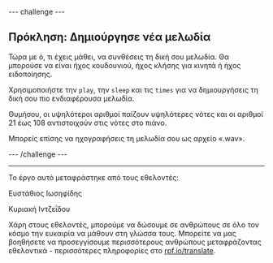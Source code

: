 --- challenge ---

## Πρόκληση: Δημιούργησε νέα μελωδία

Τώρα με ό, τι έχεις μάθει, να συνθέσεις τη δική σου μελωδία. Θα μπορούσε να είναι ήχος κουδουνιού, ήχος κλήσης για κινητά ή ήχος ειδοποίησης.

Χρησιμοποιήστε την `play`, την `sleep` και τις `times` για να δημιουργήσεις τη δική σου πιο ενδιαφέρουσα μελωδία.

Θυμήσου, οι υψηλότεροι αριθμοί παίζουν υψηλότερες νότες και οι αριθμοί 21 έως 108 αντιστοιχούν στις νότες στο πιάνο.

Μπορείς επίσης να ηχογραφήσεις τη μελωδία σου ως αρχείο «.wav».

--- /challenge ---


***
Το έργο αυτό μεταφράστηκε από τους εθελοντές:

Ευστάθιος Ιωσηφίδης

Κυριακή Ιντζεΐδου

Χάρη στους εθελοντές, μπορούμε να δώσουμε σε ανθρώπους σε όλο τον κόσμο την ευκαιρία να μάθουν στη γλώσσα τους. Μπορείτε να μας βοηθήσετε να προσεγγίσουμε περισσότερους ανθρώπους μεταφράζοντας εθελοντικά - περισσότερες πληροφορίες στο [rpf.io/translate](https://rpf.io/translate).